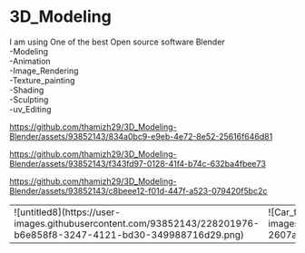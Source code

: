 # 3D_Modeling
I am using One of the best Open source software Blender<br>
-Modeling<br>
-Animation<br>
-Image_Rendering<br>
-Texture_painting<br>
-Shading<br>
-Sculpting<br>
-uv_Editing<br>

https://github.com/thamizh29/3D_Modeling-Blender/assets/93852143/834a0bc9-e9eb-4e72-8e52-25616f646d81

https://github.com/thamizh29/3D_Modeling-Blender/assets/93852143/f343fd97-0128-41f4-b74c-632ba4fbee73

https://github.com/thamizh29/3D_Modeling-Blender/assets/93852143/c8beee12-f01d-447f-a523-079420f5bc2c
<table>
<tr>
<td>![untitled8](https://user-images.githubusercontent.com/93852143/228201976-b6e858f8-3247-4121-bd30-349988716d29.png)</td>

<td>![Car_front2](https://user-images.githubusercontent.com/93852143/212529490-2607a3d6-8dcf-48ed-9c44-6b79f16284e2.png)</td>

<td>![4D_girl](https://user-images.githubusercontent.com/93852143/212532681-597415ee-d3a3-430a-a6d8-a41e338c02e7.png)</td>
</tr>
</table>

